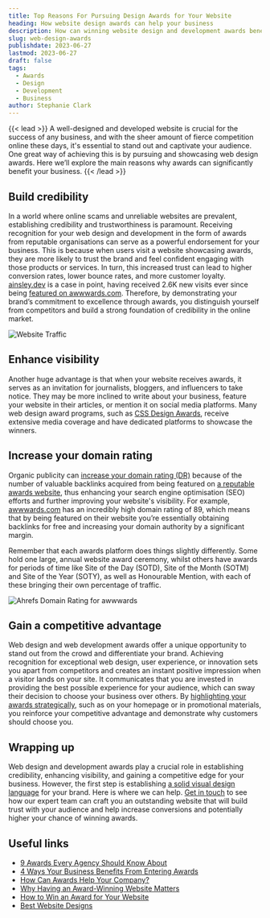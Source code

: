 ```yaml
---
title: Top Reasons For Pursuing Design Awards for Your Website
heading: How website design awards can help your business
description: How can winning website design and development awards benefit your business? Read on to find out more about what achieving awards can do for your brand.
slug: web-design-awards
publishdate: 2023-06-27
lastmod: 2023-06-27
draft: false
tags:
  - Awards
  - Design
  - Development
  - Business
author: Stephanie Clark
---
```


{{< lead >}}
A well-designed and developed website is crucial for the success of any business, and with the sheer amount of fierce
competition online these days, it's essential to stand out and captivate your audience. One great way of achieving this
is by pursuing and showcasing web design awards. Here we’ll explore the main reasons why awards can significantly
benefit your business.
{{< /lead >}}

## Build credibility

In a world where online scams and unreliable websites are prevalent, establishing credibility and trustworthiness is
paramount. Receiving recognition for your web design and development in the form of awards from reputable organisations
can serve as a powerful endorsement for your business. This is because when users visit a website showcasing awards,
they are more likely to trust the brand and feel confident engaging with those products or services. In turn, this
increased trust can lead to higher conversion rates, lower bounce rates, and more customer
loyalty. [ainsley.dev](http://ainsley.dev) is a case in point, having received 2.6K new visits ever since
being [featured on awwwards.com](https://www.awwwards.com/sites/ainsley-dev). Therefore, by demonstrating your brand’s
commitment to excellence through awards, you distinguish yourself from competitors and build a strong foundation of
credibility in the online market.

![Website Traffic](images/website-traffic.png)

## Enhance visibility

Another huge advantage is that when your website receives awards, it serves as an invitation for journalists, bloggers,
and influencers to take notice. They may be more inclined to write about your business, feature your website in their
articles, or mention it on social media platforms. Many web design award programs, such
as [CSS Design Awards](https://www.cssdesignawards.com/sites/ainsley-dev/43451/), receive extensive media coverage and
have dedicated platforms to showcase the winners.

## Increase your domain rating

Organic publicity can [increase your domain rating (DR)](https://ahrefs.com/blog/how-to-increase-website-authority/)
because of the number of valuable backlinks acquired from being featured
on [a reputable awards website](https://webflow.com/blog/9-agency-awards), thus enhancing your search engine
optimisation (SEO) efforts and further improving your website's visibility. For
example, [awwwards.com](http://awwwards.com) has an incredibly high domain rating of 89, which means that by being
featured on their website you’re essentially obtaining backlinks for free and increasing your domain authority by a
significant margin.

Remember that each awards platform does things slightly differently. Some hold one large, annual
website award ceremony, whilst others have awards for periods of time like Site of the Day (SOTD), Site of the Month
(SOTM) and Site of the Year (SOTY), as well as Honourable Mention, with each of these bringing their own percentage of
traffic.

![Ahrefs Domain Rating for awwwards](images/dr-rating.png)

## Gain a competitive advantage

Web design and web development awards offer a unique opportunity to stand out from the crowd and differentiate your
brand. Achieving recognition for exceptional web design, user experience, or innovation sets you apart from competitors
and creates an instant positive impression when a visitor lands on your site. It communicates that you are invested in
providing the best possible experience for your audience, which can sway their decision to choose your business over
others.
By [highlighting your awards strategically](https://understandingecommerce.com/how-to-show-off-achievements-on-your-ecommerce-site/),
such as on your homepage or in promotional materials, you reinforce your competitive advantage and demonstrate why
customers should choose you.

## Wrapping up

Web design and development awards play a crucial role in establishing credibility, enhancing visibility, and gaining a
competitive edge for your business. However, the first step is
establishing [a solid visual design language](https://ainsley.dev/brand/) for your brand. Here is where we can
help. [Get in touch](https://ainsley.dev/contact/) to see how our expert team can craft you an outstanding website that
will build trust with your audience and help increase conversions and potentially higher your chance of winning awards.

## Useful links

* [9 Awards Every Agency Should Know About](https://webflow.com/blog/9-agency-awards)
* [4 Ways Your Business Benefits From Entering Awards](https://allthingsbusiness.co.uk/2022/07/21/business-benefits-from-entering-awards/)
* [How Can Awards Help Your Company?](https://www.business.com/articles/do-awards-really-do-anything-for-your-company/)
* [Why Having an Award-Winning Website Matters](https://medium.com/bornfight-studio/why-does-having-an-award-winning-website-matter-a8b4da814d6f)
* [How to Win an Award for Your Website](https://prismic.io/blog/how-to-win-award-for-website)
* [Best Website Designs](https://www.designrush.com/best-designs)
